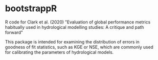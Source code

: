 # bootstrappR
R code for Clark et al. (2020) "Evaluation of global performance metrics habitually used in hydrological modelling studies: A critique and path forward"

This package is intended for examining the distribution of errors in goodness of fit statistics, such as KGE or NSE, which are commonly used for calibrating the parameters of hydrological models.